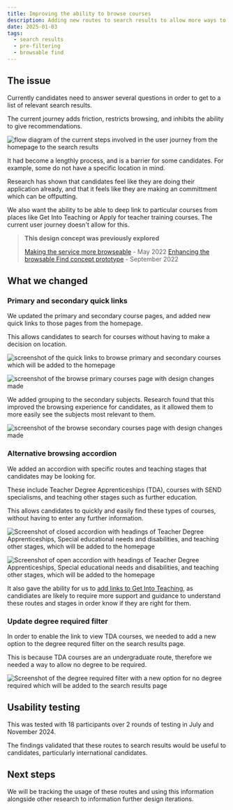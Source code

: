 ```yaml
---
title: Improving the ability to browse courses
description: Adding new routes to search results to allow more ways to search for courses.
date: 2025-01-03
tags:
  - search results
  - pre-filtering
  - browsable find
---
```


## The issue

Currently candidates need to answer several questions in order to get to a list of relevant search results.

The current journey adds friction, restricts browsing, and inhibits the ability to give recommendations.

![flow diagram of the current steps involved in the user journey from the homepage to the search results](find-journey-current-jan-2025.png)

It had become a lengthly process, and is a barrier for some candidates. For example, some do not have a specific location in mind.

Research has shown that candidates feel like they are doing their application already, and that it feels like they are making an committment which can be offputting.

We also want the ability to be able to deep link to particular courses from places like Get Into Teaching or Apply for teacher training courses. The current user journey doesn't allow for this.

> **This design concept was previously explored**
>
> [Making the service more browseable](/find-teacher-training/making-the-service-more-browseable/) - May 2022
> [Enhancing the browsable Find concept prototype](/find-teacher-training/enhancing-the-browsable-find-concept-prototype/) - September 2022

## What we changed

### Primary and secondary quick links

We updated the primary and secondary course pages, and added new quick links to those pages from the homepage.

This allows candidates to search for courses without having to make a decision on location.

![screenshot of the quick links to browse primary and secondary courses which will be added to the homepage](find-browse-quick-links-jan-2025.png)

![screenshot of the browse primary courses page with design changes made](find-browse-primary-jan-2025.png)

We added grouping to the secondary subjects. Research found that this improved the browsing experience for candidates, as it allowed them to more easily see the subjects most relevant to them.

![screenshot of the browse secondary courses page with design changes made](find-browse-secondary-jan-2025.png)

### Alternative browsing accordion

We added an accordion with specific routes and teaching stages that candidates may be looking for.

These include Teacher Degree Apprenticeships (TDA), courses with SEND specialisms, and teaching other stages such as further education.

This allows candidates to quickly and easily find these types of courses, without having to enter any further information.

![Screenshot of closed accordion with headings of Teacher Degree Apprenticeships, Special educational needs and disabilities, and teaching other stages, which will be added to the homepage](find-git-link-accordion-closed-jan-2025.png)

![Screenshot of open accordion with headings of Teacher Degree Apprenticeships, Special educational needs and disabilities, and teaching other stages, which will be added to the homepage](find-git-link-accordion-open-jan-2025.png)

It also gave the ability for us to [add links to Get Into Teaching](/find-teacher-training/add-links-to-get-into-teaching/), as candidiates are likely to require more support and guidance to understand these routes and stages in order know if they are right for them.

### Update degree required filter

In order to enable the link to view TDA courses, we needed to add a new option to the degree requred filter on the search results page.

This is because TDA courses are an undergraduate route, therefore we needed a way to allow no degree to be required.

![Screenshot of the degree required filter with a new option for no degree required which will be added to the search results page](find-browse-degree-required-jan-2025.png)

## Usability testing

This was tested with 18 participants over 2 rounds of testing in July and November 2024.

The findings validated that these routes to search results would be useful to candidates, particularly international candidates.

## Next steps

We will be tracking the usage of these routes and using this information alongside other research to information further design iterations.

